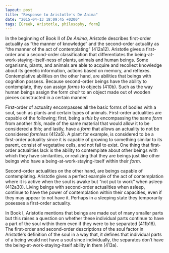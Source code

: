 ```yaml
---
layout: post
title: "Response to Aristotle's De Anima"
date: "2015-04-13 18:09:45 +0200"
tags: [Greek, Aristotle, philosophy, form]
---
```


In the beginning of Book II of _De Anima,_ Aristotle describes first-order actuality as “the manner of knowledge” and the second-order actuality as “the manner of the act of contemplating” (412a12). Aristotle gives a first-order and a second-order classification that differentiates the being-at-work-staying-itself-ness of plants, animals and human beings. Some organisms, plants, and animals are able to acquire and recollect knowledge about its genetic information, actions based on memory, and reflexes. Contemplative abilities on the other hand, are abilities that beings with cognition possess. Because second-order beings have the ability to contemplate, they can assign _forms_ to objects (410b). Such as the way human beings assign the form _chair_ to an object made out of wooden pieces constructed in a certain manner.

First-order of actuality encompasses all the basic forms of bodies with a soul, such as plants and certain types of animals. First-order actualities are capable of the following; first, being a _this_ by encompassing the same _form_ from another _this_, made of the same material that would allow it to be considered a _this_; and lastly, have a _form_ that allows an actuality to not be considered _formless_ (412a5). A plant for example, is considered to be a first-order actuality since it is capable of growing to something similar to its parent, consist of vegetative cells, and not fail to exist. One thing that first-order actualities lack is the ability to contemplate about other beings with which they have similarities, or realizing that they are beings just like other beings who have a being-at-work-staying-itself within their _form_.

Second-order actualities on the other hand, are beings capable of contemplating. Aristotle gives a perfect example of the act of contemplation where it is active when the soul is awake but “not put to work” when asleep (412a30). Living beings with second-order actualities when asleep, continue to have the power of contemplation within their capacities, even if they may appear to not have it. Perhaps in a sleeping state they temporarily posesses a first-order actuality.

In Book I, Aristotle mentions that beings are made out of many smaller parts but this raises a question on whether these individual parts continue to have a part of the soul within them even if they were to be separated (411b16). The first-order and second-order descriptions of the soul factor in Aristotle's definition of the soul in a way that, it defines that individual parts of a being would not have a soul since individually, the separates don’t have the being-at-work-staying-itself ability in them (413a).
